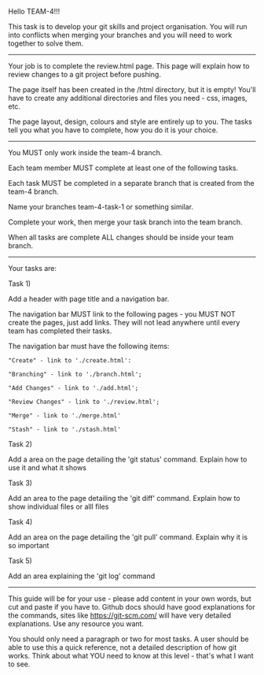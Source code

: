 Hello TEAM-4!!!

This task is to develop your git skills and project organisation. You will run into conflicts when merging your branches and you will need to work together to solve them.

--------------------------------------

Your job is to complete the review.html page. This page will explain how to review changes to a git project before pushing.

The page itself has been created in the /html directory, but it is empty! You'll have to create any additional directories and files you need - css, images, etc.

The page layout, design, colours and style are entirely up to you. The tasks tell you what you have to complete, how you do it is your choice.

--------------------------------------

You MUST only work inside the team-4 branch. 

Each team member MUST complete at least one of the following tasks.

Each task MUST be completed in a separate branch that is created from the team-4 branch.

Name your branches team-4-task-1 or something similar.

Complete your work, then merge your task branch into the team branch. 

When all tasks are complete ALL changes should be inside your team branch.

--------------------------------------

Your tasks are:

Task 1) 

Add a header with page title and a navigation bar.

The navigation bar MUST link to the following pages - you MUST NOT create the pages, just add links. They will not lead anywhere until every team has completed their tasks.

The navigation bar must have the following items:

    "Create" - link to './create.html':

    "Branching" - link to './branch.html';

    "Add Changes" - link to './add.html';

    "Review Changes" - link to './review.html';

    "Merge" - link to './merge.html'

    "Stash" - link to './stash.html'

Task 2)

Add a area on the page detailing the 'git status' command. Explain how to use it and what it shows

Task 3)

Add an area to the page detailing the 'git diff' command. Explain how to show individual files or alll files

Task 4)

Add an area on the page detailing the 'git pull' command. Explain why it is so important

Task 5)

Add an area explaining the 'git log' command

--------------------------------------

This guide will be for your use - please add content in your own words, but cut and paste if you have to. Github docs should have good explanations for the commands, sites like https://git-scm.com/ will have very detailed explanations. Use any resource you want.

You should only need a paragraph or two for most tasks. A user should be able to use this a quick reference, not a detailed description of how git works. Think about what YOU need to know at this level - that's what I want to see. 






